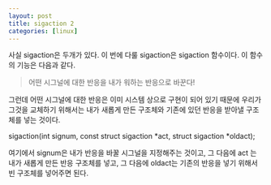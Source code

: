```yaml
---
layout: post
title: sigaction 2
categories: [linux]
---
```


사실 sigaction은 두개가 있다. 이 번에 다룰 sigaction은 sigaction 함수이다. 이 함수의 기능은 다음과 같다.

> 어떤 시그널에 대한 반응을 내가 워하는 반응으로 바꾼다!

그런데 어떤 시그널에 대한 반응은 이미 시스템 상으로 구현이 되어 있기 때문에 우리가 그것을 교체하기 위해서는 내가 새롭게 만든 구조체와 기존에 있던 반응을 받아낼 구조체를 넣는 것이다.

sigaction(int signum, const struct sigaction *act, struct sigaction *oldact);

여기에서 signum은 내가 반응을 바꿀 시그널을 지정해주는 것이고, 그 다음에 act 는 내가 새롭게 만든 반응 구조체를 넣고, 그 다음에 oldact는 기존의 반응을 넣기 위해서 빈 구조체를 넣어주면 된다.
